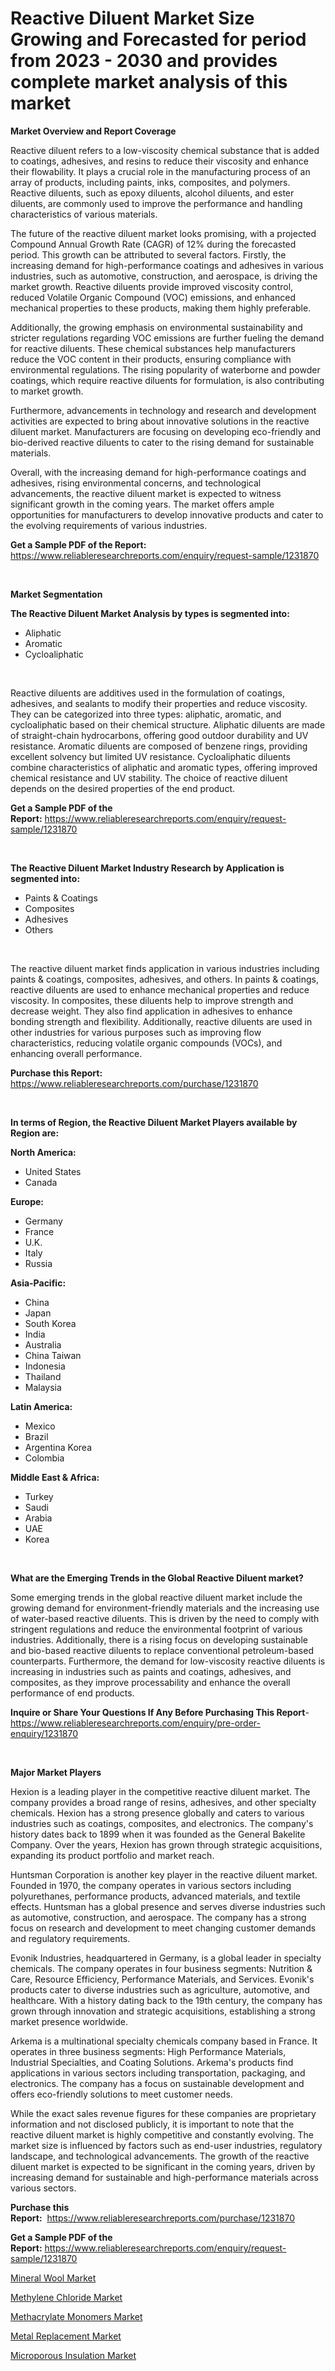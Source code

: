 <p><h1>Reactive Diluent Market Size Growing and Forecasted for period from 2023 - 2030 and provides complete market analysis of this market</h1></p><p><strong>Market Overview and Report Coverage</strong></p>
<p><p>Reactive diluent refers to a low-viscosity chemical substance that is added to coatings, adhesives, and resins to reduce their viscosity and enhance their flowability. It plays a crucial role in the manufacturing process of an array of products, including paints, inks, composites, and polymers. Reactive diluents, such as epoxy diluents, alcohol diluents, and ester diluents, are commonly used to improve the performance and handling characteristics of various materials.</p><p>The future of the reactive diluent market looks promising, with a projected Compound Annual Growth Rate (CAGR) of 12% during the forecasted period. This growth can be attributed to several factors. Firstly, the increasing demand for high-performance coatings and adhesives in various industries, such as automotive, construction, and aerospace, is driving the market growth. Reactive diluents provide improved viscosity control, reduced Volatile Organic Compound (VOC) emissions, and enhanced mechanical properties to these products, making them highly preferable.</p><p>Additionally, the growing emphasis on environmental sustainability and stricter regulations regarding VOC emissions are further fueling the demand for reactive diluents. These chemical substances help manufacturers reduce the VOC content in their products, ensuring compliance with environmental regulations. The rising popularity of waterborne and powder coatings, which require reactive diluents for formulation, is also contributing to market growth.</p><p>Furthermore, advancements in technology and research and development activities are expected to bring about innovative solutions in the reactive diluent market. Manufacturers are focusing on developing eco-friendly and bio-derived reactive diluents to cater to the rising demand for sustainable materials.</p><p>Overall, with the increasing demand for high-performance coatings and adhesives, rising environmental concerns, and technological advancements, the reactive diluent market is expected to witness significant growth in the coming years. The market offers ample opportunities for manufacturers to develop innovative products and cater to the evolving requirements of various industries.</p></p>
<p><strong>Get a Sample PDF of the Report:</strong> <a href="https://www.reliableresearchreports.com/enquiry/request-sample/1231870">https://www.reliableresearchreports.com/enquiry/request-sample/1231870</a></p>
<p>&nbsp;</p>
<p><strong>Market Segmentation</strong></p>
<p><strong>The Reactive Diluent Market Analysis by types is segmented into:</strong></p>
<p><ul><li>Aliphatic</li><li>Aromatic</li><li>Cycloaliphatic</li></ul></p>
<p>&nbsp;</p>
<p><p>Reactive diluents are additives used in the formulation of coatings, adhesives, and sealants to modify their properties and reduce viscosity. They can be categorized into three types: aliphatic, aromatic, and cycloaliphatic based on their chemical structure. Aliphatic diluents are made of straight-chain hydrocarbons, offering good outdoor durability and UV resistance. Aromatic diluents are composed of benzene rings, providing excellent solvency but limited UV resistance. Cycloaliphatic diluents combine characteristics of aliphatic and aromatic types, offering improved chemical resistance and UV stability. The choice of reactive diluent depends on the desired properties of the end product.</p></p>
<p><strong>Get a Sample PDF of the Report:</strong>&nbsp;<a href="https://www.reliableresearchreports.com/enquiry/request-sample/1231870">https://www.reliableresearchreports.com/enquiry/request-sample/1231870</a></p>
<p>&nbsp;</p>
<p><strong>The Reactive Diluent Market Industry Research by Application is segmented into:</strong></p>
<p><ul><li>Paints & Coatings</li><li>Composites</li><li>Adhesives</li><li>Others</li></ul></p>
<p>&nbsp;</p>
<p><p>The reactive diluent market finds application in various industries including paints & coatings, composites, adhesives, and others. In paints & coatings, reactive diluents are used to enhance mechanical properties and reduce viscosity. In composites, these diluents help to improve strength and decrease weight. They also find application in adhesives to enhance bonding strength and flexibility. Additionally, reactive diluents are used in other industries for various purposes such as improving flow characteristics, reducing volatile organic compounds (VOCs), and enhancing overall performance.</p></p>
<p><strong>Purchase this Report:</strong>&nbsp; <a href="https://www.reliableresearchreports.com/purchase/1231870">https://www.reliableresearchreports.com/purchase/1231870</a></p>
<p>&nbsp;</p>
<p><strong>In terms of Region, the Reactive Diluent Market Players available by Region are:</strong></p>
<p>
    <p> <strong> North America: </strong>
        <ul>
            <li>United States</li>
            <li>Canada</li>
        </ul>
        </p> 
    <p> <strong> Europe: </strong>
        <ul>
            <li>Germany</li>
            <li>France</li>
            <li>U.K.</li>
            <li>Italy</li>
            <li>Russia</li>
        </ul>
        </p> 
    <p> <strong> Asia-Pacific: </strong>
        <ul>
            <li>China</li>
            <li>Japan</li>
            <li>South Korea</li>
            <li>India</li>
            <li>Australia</li>
            <li>China Taiwan</li>
            <li>Indonesia</li>
            <li>Thailand</li>
            <li>Malaysia</li>
        </ul>
        </p> 
    <p> <strong> Latin America: </strong>
        <ul>
            <li>Mexico</li>
            <li>Brazil</li>
            <li>Argentina Korea</li>
            <li>Colombia</li>
        </ul>
        </p> 
    <p> <strong> Middle East & Africa: </strong>
        <ul>
            <li>Turkey</li>
            <li>Saudi</li>
            <li>Arabia</li>
            <li>UAE</li>
            <li>Korea</li>
        </ul>
    </p>
    </p>
<p>&nbsp;</p>
<p><strong>What are the Emerging Trends in the Global Reactive Diluent market?</strong></p>
<p><p>Some emerging trends in the global reactive diluent market include the growing demand for environment-friendly materials and the increasing use of water-based reactive diluents. This is driven by the need to comply with stringent regulations and reduce the environmental footprint of various industries. Additionally, there is a rising focus on developing sustainable and bio-based reactive diluents to replace conventional petroleum-based counterparts. Furthermore, the demand for low-viscosity reactive diluents is increasing in industries such as paints and coatings, adhesives, and composites, as they improve processability and enhance the overall performance of end products.</p></p>
<p><strong>Inquire or Share Your Questions If Any Before Purchasing This Report</strong>- <a href="https://www.reliableresearchreports.com/enquiry/pre-order-enquiry/1231870">https://www.reliableresearchreports.com/enquiry/pre-order-enquiry/1231870</a></p>
<p>&nbsp;</p>
<p><strong>Major Market Players</strong></p>
<p><p>Hexion is a leading player in the competitive reactive diluent market. The company provides a broad range of resins, adhesives, and other specialty chemicals. Hexion has a strong presence globally and caters to various industries such as coatings, composites, and electronics. The company's history dates back to 1899 when it was founded as the General Bakelite Company. Over the years, Hexion has grown through strategic acquisitions, expanding its product portfolio and market reach. </p><p>Huntsman Corporation is another key player in the reactive diluent market. Founded in 1970, the company operates in various sectors including polyurethanes, performance products, advanced materials, and textile effects. Huntsman has a global presence and serves diverse industries such as automotive, construction, and aerospace. The company has a strong focus on research and development to meet changing customer demands and regulatory requirements.</p><p>Evonik Industries, headquartered in Germany, is a global leader in specialty chemicals. The company operates in four business segments: Nutrition & Care, Resource Efficiency, Performance Materials, and Services. Evonik's products cater to diverse industries such as agriculture, automotive, and healthcare. With a history dating back to the 19th century, the company has grown through innovation and strategic acquisitions, establishing a strong market presence worldwide.</p><p>Arkema is a multinational specialty chemicals company based in France. It operates in three business segments: High Performance Materials, Industrial Specialties, and Coating Solutions. Arkema's products find applications in various sectors including transportation, packaging, and electronics. The company has a focus on sustainable development and offers eco-friendly solutions to meet customer needs.</p><p>While the exact sales revenue figures for these companies are proprietary information and not disclosed publicly, it is important to note that the reactive diluent market is highly competitive and constantly evolving. The market size is influenced by factors such as end-user industries, regulatory landscape, and technological advancements. The growth of the reactive diluent market is expected to be significant in the coming years, driven by increasing demand for sustainable and high-performance materials across various sectors.</p></p>
<p><strong>Purchase this Report:</strong>&nbsp;&nbsp;<a href="https://www.reliableresearchreports.com/purchase/1231870">https://www.reliableresearchreports.com/purchase/1231870</a></p>
<p></p>
<p><strong>Get a Sample PDF of the Report:</strong>&nbsp;<a href="https://www.reliableresearchreports.com/enquiry/request-sample/1231870">https://www.reliableresearchreports.com/enquiry/request-sample/1231870</a></p>
<p><p><a href="https://github.com/scarol104/Market-Research-Report-List-1/blob/main/mineral-wool-market.md">Mineral Wool Market</a></p><p><a href="https://github.com/maliyahmorrow6654/Market-Research-Report-List-1/blob/main/methylene-chloride-market.md">Methylene Chloride Market</a></p><p><a href="https://github.com/abdelrhmankishk22/Market-Research-Report-List-1/blob/main/methacrylate-monomers-market.md">Methacrylate Monomers Market</a></p><p><a href="https://github.com/mahnoor2003/Market-Research-Report-List-1/blob/main/metal-replacement-market.md">Metal Replacement Market</a></p><p><a href="https://github.com/deliacustodio40/Market-Research-Report-List-1/blob/main/microporous-insulation-market.md">Microporous Insulation Market</a></p></p>